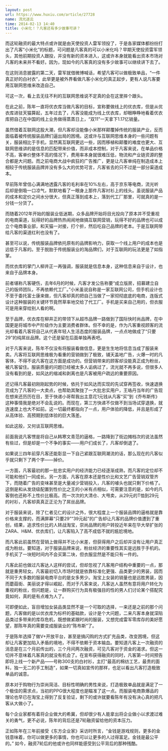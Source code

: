 ```yaml
---
layout: post
url: https://www.huxiu.com/article/27728
name: 流光逐云
time: 2014-02-13 14:40
title: 小米化！？凡客还有多少故事可讲？
---
```

而这轮融资的最大特点或许就是由天使投资人雷军领投了，于是各家媒体都纷纷打出了凡客“小米化”的标题，可问题是凡客真的可以小米化吗？早期天使投资雷军领头，其他前期投资人跟投，并没有新的资本进入，这或许本身就能看出资本市场对凡客的未来并不看好。因为，现如今的凡客真的没有多少故事可以继续讲下去了。

在这则消息披露的第二天，雷军就借微博喊话，希望凡客可以做极致单品，“一件真正好的白衬衣”，此举更是被外界看做凡客小米化的真正起步，更有人说凡客要用互联网思维来改造自己。

可这一次，看上去无往不利的互联网思维说不定真的会在这里摔个跟头。

在此之前，陈年一直将优衣库当做凡客的目标，宣称要做线上的优衣库，但是从优衣库进驻天猫算起，五年过去了，凡客没能成为线上优衣库，却眼睁睁地看着优衣库把自己在中国的线上业务做得蒸蒸日上，“双11”一天拿下1.17亿销量。

虽然借着互联网这股大潮，但凡客却没能像小米那样颠覆掉传统的服装产业，反而面临着被传统服装品牌们逼出局的困境。这或许与互联网思维本身的一些问题有关，服装相比于手机，显然离互联网更远一些，因而移植和颠覆的难度也更大、互联网思维讲的是信息的匹配带来价值，而非成本控制，对于凡客来说，在单品价格不高，客单价整体不高的情况下，费用率本身就很难压低，物流和产业链资源的整合都是大问题。而之前电商大战中疯狂的广告推广，更是让凡客单纯在制造成本上相较于传统服装品牌并没有多么大的优势可言，凡客省去的只不过是一部分渠道成本。

早前陈年曾信心满满地透露凡客的毛利率在10%左右，高于京东等电商，流光听后却是倒吸一口凉气，默默地看了一眼身上那件凡客衬衫上的线头。虽说服装产品的成本和定价之间水分很大，但真正落到成本上，落到代工厂那里，可就真的是一分钱一分货了。

而随着2012年开始的服装业低迷期，众多品牌开始将目光投向了原本并不受重视的电商渠道，玩得好的品牌热热闹闹地做搞互联网营销，玩得不好的品牌也可以成立个电商事业部，和天猫一对接，打个折，然后吃自己品牌的老本。于是互联网带给凡客的渠道红利也没有了。

甚至可以说，传统服装品牌依托原有的品牌影响力，获取一个线上用户的成本也是远低于凡客的。至于脱胎于传统服装业的淘品牌们，对于互联网的玩法更是了如指掌。

而优衣库的掌门人柳井正一再强调，服装就是信息本身，这种信息来自于设计，也来自于品牌本身。

前者堪称凡客硬伤，去年6月的时候，凡客才发公告称要“成立版房，招募建立自己的版师团队，不再依赖代工厂。”小米虽说自称是一家互联网公司，但手机设计也不至于委托富士康来做，但凡客却真的把自己当做了一家彻彻底底的电商，连版式设计这种服装的关键环节竟然草率地交给了代工厂。手机是买来自己用的，但衣服可是用来穿给别人看的啊。

至于品牌，优衣库在柳井正的带领下从超市品牌一路做到了国际快时尚品牌，在中国更是将城市中产阶级作为主要消费者群体。但不幸的是，作为凡客重视顾客的流光却看着凡客将自己从代表年轻人生活态度的服装品牌，一点点地做成了“只要29”的纯屌丝品牌。这个还是留在后面单独再表吧。

对于凡客来说，陈年不仅没有将服装看做信息，更是生生地将信息当成了服装来卖。凡客将互联网思维极为看重的营销做到了极致，铺天盖地广告，火爆一时的凡客体，不得不说凡客在这方面是成功的。但营销带来的顾客却没能真正成为粉丝，被凡客留住。服装质量的问题已经被太多人诟病过了，流光就不再多说，但很多人没有看到的是，如风达的缩减和剥离也是凡客被用户疏远的重要原因。

还记得凡客最初刚刚起势的时候，依托于如风达而实现的先试穿再签收，快速退换货成为了凡客的一大卖点，也帮助其聚拢了一大批忠实用户，王珞丹当年的广告现在想来还历历在目，至于快递小哥帮我出主意花1元钱从凡客“买”到《乔布斯传》这种事情我是绝对不会乱说的。而现在，第三方快递不仅做不到当场试穿退换，就连速度上也大不如前。这一切最终都指向了一点，用户体验的降低，并且是形成了从高体验、高预期到低体验的巨大落差。

如此这般，又何谈互联网思维。

前面我说凡客愣是将自己从韩寒文青范的逼格，一路降到了街边摊档次的说法虽然有些过，但是却是一个不争的事实——用户们成长了，凡客却倒退了。

如果说三四年前穿凡客还能彰显一下自己紧跟互联网潮流的话，那么现在的凡客似乎就只剩下了两个字——掉价。

一方面，凡客最初的那一批忠实用户的经济能力已经逐渐成熟，而凡客的定位却不可能和他们一同成长。另一方面，凡客在原本还是性价比和文艺广告营销双管齐下，而随着广告的变味甚至是大量减少营销投入，凡客的噱头也就只剩下价格了。这倒是和从发烧级配置到性价比之王的小米有点相似，可需要注意的是，如今的凡客倒也还称不上性价比极高。而一次次的大清仓、大甩卖，从29元的T恤到29元的衬衫，凡客却真真正正沦为了屌丝品牌。

对于服装来说，除了仁者见仁的设计之外，很大程度上一个服装品牌的逼格就是靠价格来支撑的，而满屏幕“只要29”“39元起”的广告却让凡客的品牌价值遭到了重创，结果，追求性价比的人转战淘宝，崇尚品牌的用户转投近年来在华大举扩张的ZARA、H&M、优衣库们，让凡客陷入了高不成低不就的尴尬境地。

而凡客此前虽然在营销上做得并不比小米差，但获得用户之后却并没有让用户真正成为粉丝。要知道，对于服装品牌来说，粉丝经济的重要性其实是远胜于手机的。手机买了一块短时间内不会买第二块，但衣服显然是不能只有一件的。

凡客此前也做过凡客达人这样的尝试，但却忽视了凡客用户结构中重要的一点，那就是重男轻女。凡客最初切入市场时就是依靠标准化更强、品类更少的男装，因而不同于大多数的服装电商平台的是女多男少。淘宝上女装的销量也是远胜男装，因而蘑菇街、美丽说才得以崛起，而对于凡客来说，凡客达人虽然有意将用户转化为重视的粉丝，但问题是，让一群购买行为具有极强目的性的男人们讨论某个搭配究竟如何，真的是有点难为人了。

可即便如此，盲目增加女装品类显然不是一个可取的选择，一来还是之前的那个问题，凡客做的是以优衣库为标杆的基础款，设计是个大问题，二来凡客本身就深陷品类过多带来的库存危机，既想做紧跟时尚的服装，又想完成雷军零库存的美好愿望，那陈年真的需要变成服装业的“陈布斯”了。

于是陈年选择了做V+开放平台，甚至是搞闪购的方式扩充品类，改变困境，但这却让凡客更加陷入矛盾的境地，不得不依赖于资本输血。要知道凡客上一次融资的消息是在三个月前传出的，三个月间两次融资，可见凡客对于资金的渴求。但这一切并不意味着凡客真的就没有机会了。在宣布获得融资的同时，凡客第一时间预告即将上线一个新产品——号称300支的白衬衫，主打“最高的棉纺工艺，最贵的面料，独一无二的手工制造”，如果一切真如宣传的那样，也足以看出凡客打造极致单品的诚意。

原本对于购物行为崇尚简洁、目标性明确的男性来说，打造极致单品就是满足了一个极佳的需求点，当初的PPG很大程度也是瞄准了这一点。而服装电商靠爆品的理论也早已在淘宝上得到了反复验证，剩下的或许就要看陈年有没有决心真的把凡客从大做小了。

每个企业家都有着将企业做大的希冀，但却很少有人能拿出将企业做小以求渡过难关的勇气，更不必说，陈年的背后还是7轮融资留给他的资本压力。

正如陈年在三年前接受《东方企业家》采访时所言，“金钱是游戏规则，更多的金钱意味着，你可以做更多的事情，你也可以让更多的人过得富足。金钱是最公平的。” 如今，融资7轮后的他或许也同样能感受到公平背后的那种残酷。

